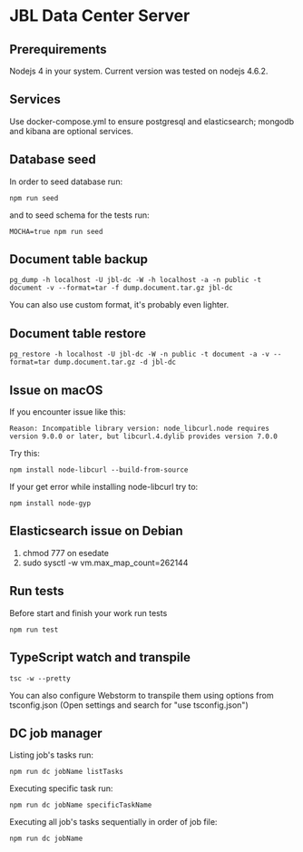 # JBL Data Center Server

## Prerequirements
Nodejs 4 in your system. Current version was tested on nodejs 4.6.2. 

## Services
Use docker-compose.yml to ensure postgresql and elasticsearch; mongodb and kibana are optional services.

## Database seed
In order to seed database run:
```
npm run seed
``` 
and to seed schema for the tests run: 
```
MOCHA=true npm run seed
```

## Document table backup
```
pg_dump -h localhost -U jbl-dc -W -h localhost -a -n public -t document -v --format=tar -f dump.document.tar.gz jbl-dc
```
You can also use custom format, it's probably even lighter.

## Document table restore
```
pg_restore -h localhost -U jbl-dc -W -n public -t document -a -v --format=tar dump.document.tar.gz -d jbl-dc
```

## Issue on macOS

If you encounter issue like this:
```
Reason: Incompatible library version: node_libcurl.node requires version 9.0.0 or later, but libcurl.4.dylib provides version 7.0.0
```
Try this:
```
npm install node-libcurl --build-from-source
```
If your get error while installing node-libcurl try to:
```
npm install node-gyp
```

## Elasticsearch issue on Debian
1. chmod 777 on esedate
2. sudo sysctl -w vm.max_map_count=262144


## Run tests
Before start and finish your work run tests
```
npm run test

```

## TypeScript watch and transpile
```
tsc -w --pretty
```

You can also configure Webstorm to transpile them using options from tsconfig.json (Open settings and search for "use tsconfig.json")

## DC job manager
Listing job's tasks run:
```
npm run dc jobName listTasks
```

Executing specific task run:
```
npm run dc jobName specificTaskName
```

Executing all job's tasks sequentially in order of job file:
```
npm run dc jobName
```
